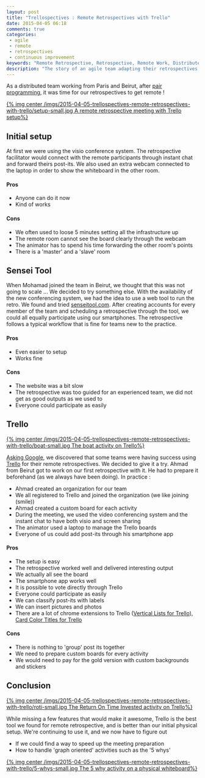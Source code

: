 ```yaml
---
layout: post
title: "Trellospectives : Remote Retrospectives with Trello"
date: 2015-04-05 06:18
comments: true
categories:
 - agile
 - remote
 - retrospectives
 - continuous improvement
keywords: "Remote Retrospective, Retrospective, Remote Work, Distributed Teams, Agile Retrospectives, Trello"
description: "The story of an agile team adapting their retrospectives for remote work"
---
```

As a distributed team working from Paris and Beirut, after [pair programming](/from-zero-to-pair-programming-hero/), it was time for our retrospectives to get remote !

[{% img center /imgs/2015-04-05-trellospectives-remote-retrospectives-with-trello/setup-small.jpg A remote retrospective meeting with Trello setup%}](/imgs/2015-04-05-trellospectives-remote-retrospectives-with-trello/setup.jpg)

## Initial setup

At first we were using the visio conference system. The retrospective facilitator would connect with the remote participants through instant chat and forward theirs post-its. We also used an extra webcam connected to the laptop in order to show the whiteboard in the other room.

#### Pros

* Anyone can do it now
* Kind of works

#### Cons

* We often used to loose 5 minutes setting all the infrastructure up
* The remote room cannot see the board clearly through the webcam
* The animator has to spend his time forwarding the other room's points
* There is a 'master' and a 'slave' room

## Sensei Tool

When Mohamad joined the team in Beirut, we thought that this was not going to scale ... We decided to try something else. With the availability of the new conferencing system, we had the idea to use a web tool to run the retro. We found and tried [senseitool.com](http://senseitool.com/). After creating accounts for every member of the team and scheduling a retrospective through the tool, we could all equally participate using our smartphones. The retrospective follows a typical workflow that is fine for teams new to the practice.

#### Pros

* Even easier to setup
* Works fine

#### Cons

* The website was a bit slow
* The retrospective was too guided for an experienced team, we did not get as good outputs as we used to
* Everyone could participate as easily

## Trello

[{% img center /imgs/2015-04-05-trellospectives-remote-retrospectives-with-trello/boat-small.jpg The boat activity on Trello%}](/imgs/2015-04-05-trellospectives-remote-retrospectives-with-trello/boat.jpg)

[Asking Google](https://www.google.fr/search?sourceid=chrome-psyapi2&ion=1&espv=2&ie=UTF-8&q=remote%20retrospective), we discovered that some teams were having success using [Trello](https://trello.com/) for their remote retrospectives. We decided to give it a try. Ahmad from Beirut got to work on our first retrospective with it. He had to prepare it beforehand (as we always have been doing). In practice :

* Ahmad created an organization for our team
* We all registered to Trello and joined the organization (we like joining (smile))
* Ahmad created a custom board for each activity
* During the meeting, we used the video conferencing system and the instant chat to have both visio and screen sharing
* The animator used a laptop to manage the Trello boards
* Everyone of us could add post-its through his smartphone app

#### Pros

* The setup is easy
* The retrospective worked well and delivered interesting output
* We actually all see the board
* The smartphone app works well
* It is possible to vote directly through Trello
* Everyone could participate as easily
* We can classify post-its with labels
* We can insert pictures and photos
* There are a lot of chrome extensions to Trello ([Vertical Lists for Trello](https://chrome.google.com/webstore/detail/vertical-lists-for-trello/aldklnbenbdgfgfbflalmlddkkndgnlc?utm_source=chrome-app-launcher-info-dialog)), [Card Color Titles for Trello](https://chrome.google.com/webstore/detail/card-color-titles-for-tre/hpmobkglehhleflhaefmfajhbdnjmgim?utm_source=chrome-app-launcher-info-dialog)

#### Cons

* There is nothing to 'group' post its together
* We need to prepare custom boards for every activity
* We would need to pay for the gold version with custom backgrounds and stickers

## Conclusion

[{% img center /imgs/2015-04-05-trellospectives-remote-retrospectives-with-trello/roti-small.jpg The Return On Time Invested activity on Trello%}](/imgs/2015-04-05-trellospectives-remote-retrospectives-with-trello/roti.jpg)

While missing a few features that would make it awesome, Trello is the best tool we found for remote retrospective, and is better than our initial physical setup. We're continuing to use it, and we now have to figure out

* If we could find a way to speed up the meeting preparation
* How to handle 'graph oriented' activities such as the '5 whys'

[{% img center /imgs/2015-04-05-trellospectives-remote-retrospectives-with-trello/5-whys-small.jpg The 5 why activity on a physical whiteboard%}](/imgs/2015-04-05-trellospectives-remote-retrospectives-with-trello/5-whys.jpg)
